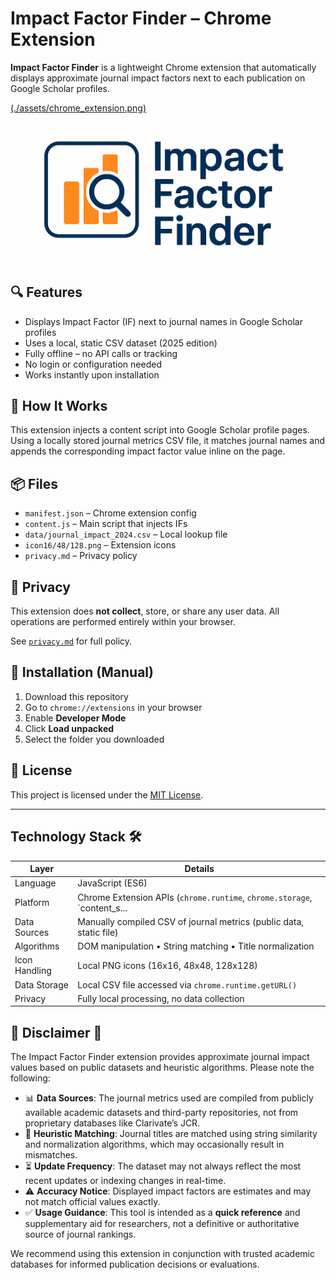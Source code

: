 # Impact Factor Finder – Chrome Extension
**Impact Factor Finder** is a lightweight Chrome extension that automatically displays approximate journal impact factors next to each publication on Google Scholar profiles.

[(./assets/chrome_extension.png)](https://chromewebstore.google.com/detail/impact-factor-finder/damonelhcfhpjhgnikakjpjinakfejhe?authuser=0&hl=en-GB)


![Banner](./assets/Banner.png)


## 🔍 Features

- Displays Impact Factor (IF) next to journal names in Google Scholar profiles
- Uses a local, static CSV dataset (2025 edition)
- Fully offline – no API calls or tracking
- No login or configuration needed
- Works instantly upon installation

## 🧠 How It Works

This extension injects a content script into Google Scholar profile pages. Using a locally stored journal metrics CSV file, it matches journal names and appends the corresponding impact factor value inline on the page.

## 📦 Files

- `manifest.json` – Chrome extension config
- `content.js` – Main script that injects IFs
- `data/journal_impact_2024.csv` – Local lookup file
- `icon16/48/128.png` – Extension icons
- `privacy.md` – Privacy policy

## 🔐 Privacy

This extension does **not collect**, store, or share any user data. All operations are performed entirely within your browser.

See [`privacy.md`](./privacy.md) for full policy.

## 🚀 Installation (Manual)

1. Download this repository
2. Go to `chrome://extensions` in your browser
3. Enable **Developer Mode**
4. Click **Load unpacked**
5. Select the folder you downloaded

## 📄 License

This project is licensed under the [MIT License](./LICENSE).

---

## Technology Stack 🛠️

| Layer           | Details                                                                 |
|-----------------|-------------------------------------------------------------------------|
| Language        | JavaScript (ES6)                                                        |
| Platform        | Chrome Extension APIs (`chrome.runtime`, `chrome.storage`, `content_s...|
| Data Sources    | Manually compiled CSV of journal metrics (public data, static file)     |
| Algorithms      | DOM manipulation • String matching • Title normalization                |
| Icon Handling   | Local PNG icons (16x16, 48x48, 128x128)                                 |
| Data Storage    | Local CSV file accessed via `chrome.runtime.getURL()`                   |
| Privacy         | Fully local processing, no data collection                              |


## 📢 Disclaimer 📝

The Impact Factor Finder extension provides approximate journal impact values based on public datasets and heuristic algorithms. Please note the following:

- 📊 **Data Sources**: The journal metrics used are compiled from publicly available academic datasets and third-party repositories, not from proprietary databases like Clarivate’s JCR.
- 🧠 **Heuristic Matching**: Journal titles are matched using string similarity and normalization algorithms, which may occasionally result in mismatches.
- ⏳ **Update Frequency**: The dataset may not always reflect the most recent updates or indexing changes in real-time.
- ⚠️ **Accuracy Notice**: Displayed impact factors are estimates and may not match official values exactly.
- ✅ **Usage Guidance**: This tool is intended as a **quick reference** and supplementary aid for researchers, not a definitive or authoritative source of journal rankings.

We recommend using this extension in conjunction with trusted academic databases for informed publication decisions or evaluations.

